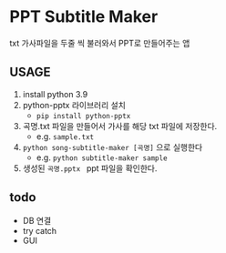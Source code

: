 # PPT Subtitle Maker

txt 가사파일을 두줄 씩 불러와서 PPT로 만들어주는 앱

## USAGE

1. install python 3.9
2. python-pptx 라이브러리 설치
   - `pip install python-pptx`
3. 곡명.txt 파일을 만들어서 가사를 해당 txt 파일에 저장한다.
   - e.g. `sample.txt`
4. `python song-subtitle-maker [곡명]` 으로 실행한다
   - e.g. `python subtitle-maker sample`
5. 생성된 `곡명.pptx ` ppt 파일을 확인한다.

## todo

- DB 연결
- try catch
- GUI
